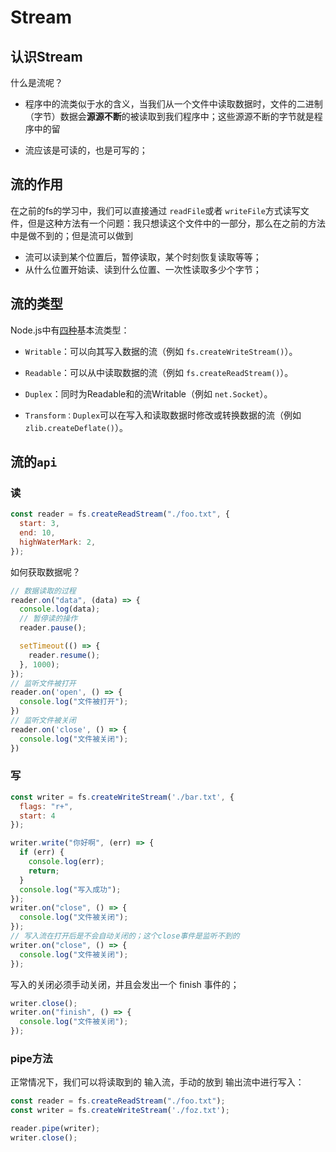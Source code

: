 # Stream

## 认识Stream

什么是流呢？

- 程序中的流类似于水的含义，当我们从一个文件中读取数据时，文件的二进制（字节）数据会**源源不断**的被读取到我们程序中；这些源源不断的字节就是程序中的留

- 流应该是可读的，也是可写的；

## 流的作用

在之前的fs的学习中，我们可以直接通过 `readFile`或者 `writeFile`方式读写文件，但是这种方法有一个问题：我只想读这个文件中的一部分，那么在之前的方法中是做不到的；但是流可以做到

- 流可以读到某个位置后，暂停读取，某个时刻恢复读取等等；
- 从什么位置开始读、读到什么位置、一次性读取多少个字节；

## 流的类型

Node.js中有[四种](https://nodejs.org/dist/latest-v15.x/docs/api/stream.html)基本流类型：

-  `Writable`：可以向其写入数据的流（例如 `fs.createWriteStream()`）。

-  `Readable`：可以从中读取数据的流（例如 `fs.createReadStream()`）。
-  `Duplex`：同时为Readable和的流Writable（例如 `net.Socket`）。
-  `Transform：Duplex`可以在写入和读取数据时修改或转换数据的流（例如`zlib.createDeflate()`）。

## 流的`api`

### 读

```js
const reader = fs.createReadStream("./foo.txt", {
  start: 3,
  end: 10,
  highWaterMark: 2,
});
```

如何获取数据呢？

```js
// 数据读取的过程
reader.on("data", (data) => {
  console.log(data);
  // 暂停读的操作
  reader.pause();

  setTimeout(() => {
    reader.resume();
  }, 1000);
});
// 监听文件被打开
reader.on('open', () => {
  console.log("文件被打开");
})
// 监听文件被关闭
reader.on('close', () => {
  console.log("文件被关闭");
})

```

### 写

```js
const writer = fs.createWriteStream('./bar.txt', {
  flags: "r+",
  start: 4
});

writer.write("你好啊", (err) => {
  if (err) {
    console.log(err);
    return;
  }
  console.log("写入成功");
});
writer.on("close", () => {
  console.log("文件被关闭");
});
// 写入流在打开后是不会自动关闭的；这个close事件是监听不到的
writer.on("close", () => {
  console.log("文件被关闭");
});
```

写入的关闭必须手动关闭，并且会发出一个 finish 事件的；

```js
writer.close();
writer.on("finish", () => {
  console.log("文件被关闭");
});
```

### pipe方法

正常情况下，我们可以将读取到的 输入流，手动的放到 输出流中进行写入：

```js
const reader = fs.createReadStream("./foo.txt");
const writer = fs.createWriteStream('./foz.txt');

reader.pipe(writer);
writer.close();
```